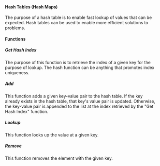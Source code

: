 #### Hash Tables (Hash Maps)
The purpose of a hash table is to enable fast lookup of values that can be expected. Hash tables can be used to enable more efficient solutions to problems. 

#### Functions
##### Get Hash Index
The purpose of this function is to retrieve the index of a given key for the purpose of lookup. The hash function can be anything that promotes index uniqueness.
##### Add
This function adds a given key-value pair to the hash table. If the key already exists in the hash table, that key's value pair is updated. Otherwise, the key-value pair is appended to the list at the index retrieved by the "Get Hash Index" function.
##### Lookup
This function looks up the value at a given key. 
##### Remove
This function removes the element with the given key.